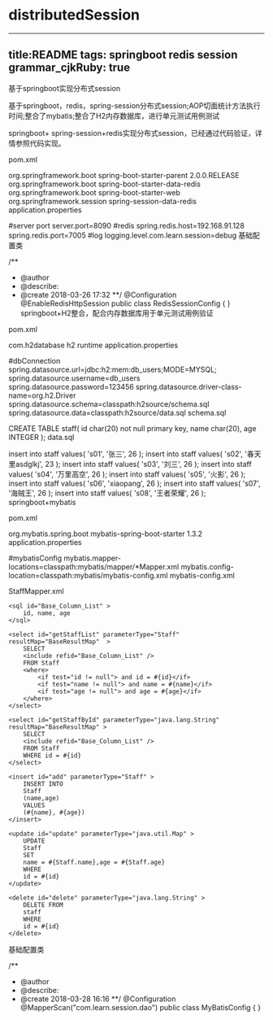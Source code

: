 # distributedSession
---
title:README
tags: springboot redis session
grammar_cjkRuby: true
---
基于springboot实现分布式session

基于springboot，redis，spring-session分布式session;AOP切面统计方法执行时间;整合了mybatis;整合了H2内存数据库，进行单元测试用例测试

springboot+ spring-session+redis实现分布式session，已经通过代码验证，详情参照代码实现。

pom.xml

<parent>
	<groupId>org.springframework.boot</groupId>
	<artifactId>spring-boot-starter-parent</artifactId>
	<version>2.0.0.RELEASE</version>
	<relativePath/> <!-- lookup parent from repository -->
</parent>

<dependency>
		<groupId>org.springframework.boot</groupId>
		<artifactId>spring-boot-starter-data-redis</artifactId>
</dependency>

<dependency>
		<groupId>org.springframework.boot</groupId>
		<artifactId>spring-boot-starter-web</artifactId>
</dependency>
	
<dependency>
	<groupId>org.springframework.session</groupId>
	<artifactId>spring-session-data-redis</artifactId>
</dependency>
application.properties

#server port
server.port=8090
#redis
spring.redis.host=192.168.91.128
spring.redis.port=7005
#log
logging.level.com.learn.session=debug
基础配置类

/**
 * @author
 * @describe:
 * @create 2018-03-26 17:32
 **/
@Configuration
@EnableRedisHttpSession
public class RedisSessionConfig {
}
springboot+H2整合，配合内存数据库用于单元测试用例验证

pom.xml

<dependency>
   	<groupId>com.h2database</groupId>
   	<artifactId>h2</artifactId>
   	<scope>runtime</scope>
</dependency>	
application.properties

#dbConnection
spring.datasource.url=jdbc:h2:mem:db_users;MODE=MYSQL;
spring.datasource.username=db_users
spring.datasource.password=123456
spring.datasource.driver-class-name=org.h2.Driver
spring.datasource.schema=classpath:h2source/schema.sql
spring.datasource.data=classpath:h2source/data.sql
schema.sql

CREATE TABLE staff(
 id char(20) not null primary key,
 name char(20),
 age INTEGER
);
data.sql

insert into staff values(
 's01',
 '张三',
 26
);
insert into staff values(
 's02',
 '春天里asdglkj',
 23
);
insert into staff values(
 's03',
 '刘三',
 26
);
insert into staff values(
 's04',
 '万里高空',
 26
);
insert into staff values(
 's05',
 '火影',
 26
);
insert into staff values(
 's06',
 'xiaopang',
 26
);
insert into staff values(
 's07',
 '海贼王',
 26
);
insert into staff values(
 's08',
 '王者荣耀',
 26
);			
springboot+mybatis

pom.xml

<dependency>
   	<groupId>org.mybatis.spring.boot</groupId>
   	<artifactId>mybatis-spring-boot-starter</artifactId>
   	<version>1.3.2</version>
   </dependency>
application.properties

#mybatisConfig
mybatis.mapper-locations=classpath:mybatis/mapper/*Mapper.xml
mybatis.config-location=classpath:mybatis/mybatis-config.xml
mybatis-config.xml

<?xml version="1.0" encoding="UTF-8" ?>
<!DOCTYPE configuration
		PUBLIC "-//mybatis.org//DTD Config 3.0//EN"
		"http://mybatis.org/dtd/mybatis-3-config.dtd">
<configuration>
	<typeAliases>
		<typeAlias type="com.learn.session.model.Staff" alias="Staff"/>
	</typeAliases>
</configuration>
StaffMapper.xml

<?xml version="1.0" encoding="UTF-8"?>
<!DOCTYPE mapper PUBLIC "-//mybatis.org//DTD Mapper 3.0//EN" "http://mybatis.org/dtd/mybatis-3-mapper.dtd">
<mapper namespace="com.learn.session.dao.StaffMapper" >
	<resultMap id="BaseResultMap" type="Staff" >
		<id column="id" property="id" jdbcType="INTEGER" />
		<result column="name" property="name" jdbcType="VARCHAR" />
		<result column="age" property="age" jdbcType="VARCHAR" />
	</resultMap>

	<sql id="Base_Column_List" >
		id, name, age
	</sql>

	<select id="getStaffList" parameterType="Staff" resultMap="BaseResultMap"  >
		SELECT
		<include refid="Base_Column_List" />
		FROM Staff
		<where>
			<if test="id != null"> and id = #{id}</if>
			<if test="name != null"> and name = #{name}</if>
			<if test="age != null"> and age = #{age}</if>
		</where>
	</select>

	<select id="getStaffById" parameterType="java.lang.String" resultMap="BaseResultMap" >
		SELECT
		<include refid="Base_Column_List" />
		FROM Staff
		WHERE id = #{id}
	</select>

	<insert id="add" parameterType="Staff" >
		INSERT INTO
		Staff
		(name,age)
		VALUES
		(#{name}, #{age})
	</insert>

	<update id="update" parameterType="java.util.Map" >
		UPDATE
		Staff
		SET
		name = #{Staff.name},age = #{Staff.age}
		WHERE
		id = #{id}
	</update>

	<delete id="delete" parameterType="java.lang.String" >
		DELETE FROM
		staff
		WHERE
		id = #{id}
	</delete>
</mapper>
基础配置类

/**
* @author
* @describe:
* @create 2018-03-28 16:16
**/
@Configuration
@MapperScan("com.learn.session.dao")
public class MyBatisConfig {
}
